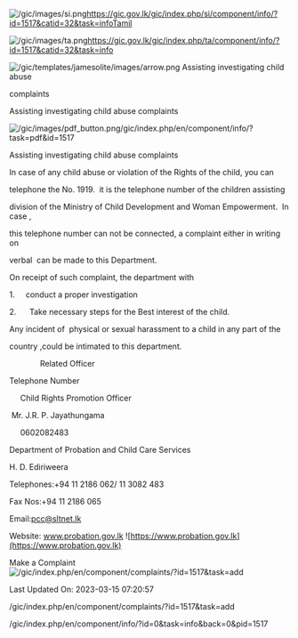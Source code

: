 <!-- Source: https://gic.gov.lk/gic/index.php/en/component/info/?id=1517&catid=32&task=info -->

![/gic/images/si.png](/gic/images/si.png)https://gic.gov.lk/gic/index.php/si/component/info/?id=1517&catid=32&task=infoTamil

![/gic/images/ta.png](/gic/images/ta.png)https://gic.gov.lk/gic/index.php/ta/component/info/?id=1517&catid=32&task=info

![/gic/templates/jamesolite/images/arrow.png](/gic/templates/jamesolite/images/arrow.png) Assisting investigating child abuse

complaints

Assisting investigating child abuse complaints

![/gic/images/pdf_button.png](/gic/images/pdf_button.png)/gic/index.php/en/component/info/?task=pdf&id=1517

Assisting investigating child abuse complaints

In case of any child abuse or violation of the Rights of the child, you can

telephone the No. 1919.  it is the telephone number of the children assisting

division of the Ministry of Child Development and Woman Empowerment.  In case ,

this telephone number can not be connected, a complaint either in writing on

verbal  can be made to this Department.

On receipt of such complaint, the department with

1.     conduct a proper investigation

2.      Take necessary steps for the Best interest of the child.

Any incident of  physical or sexual harassment to a child in any part of the

country ,could be intimated to this department.

              Related Officer

Telephone Number

     Child Rights Promotion Officer

 Mr. J.R. P. Jayathungama

     0602082483

Department of Probation and Child Care Services

H. D. Ediriweera

Telephones:+94 11 2186 062/ 11 3082 483

Fax Nos:+94 11 2186 065

Email:pcc@sltnet.lk

Website: www.probation.gov.lk ![https://www.probation.gov.lk](https://www.probation.gov.lk)

Make a Complaint ![/gic/index.php/en/component/complaints/?id=1517&task=add](/gic/index.php/en/component/complaints/?id=1517&task=add)

Last Updated On: 2023-03-15 07:20:57

/gic/index.php/en/component/complaints/?id=1517&task=add

/gic/index.php/en/component/info/?id=0&task=info&back=0&pid=1517